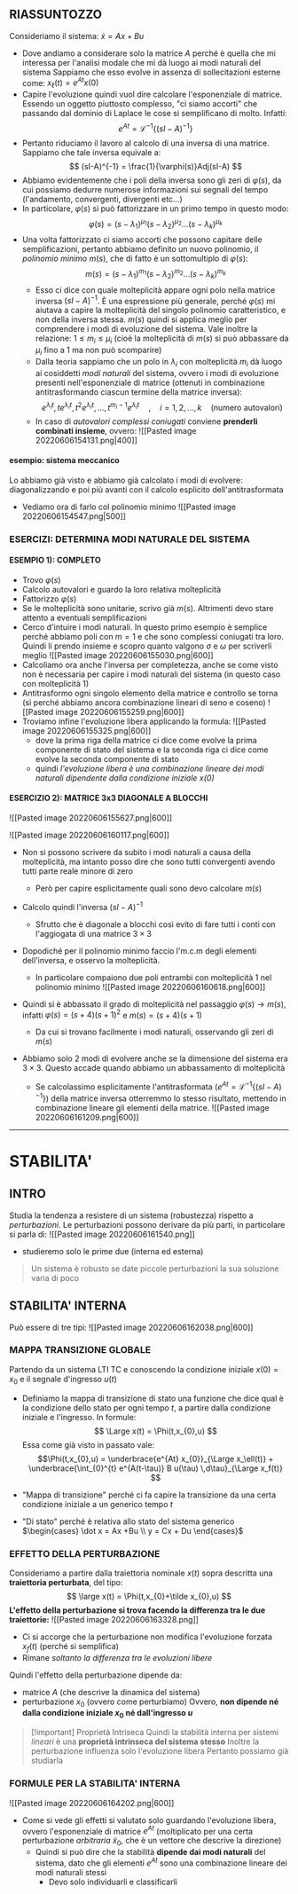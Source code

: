 ## RIASSUNTOZZO
Consideriamo il sistema: $\dot x = Ax + Bu$
- Dove andiamo a considerare solo la matrice $A$ perché è quella che mi interessa per l'analisi modale che mi dà luogo ai modi naturali del sistema
Sappiamo che esso evolve in assenza di sollecitazioni esterne come: $x_{\ell}(t) = e^{At}x(0)$
- Capire l'evoluzione quindi vuol dire calcolare l'esponenziale di matrice. Essendo un oggetto piuttosto complesso, "ci siamo accorti" che passando dal dominio di Laplace le cose si semplificano di molto. Infatti: $$ e^{At} = \mathcal{L}^{-1}\{(sI-A)^{-1}\}  $$
- Pertanto riduciamo il lavoro al calcolo di una inversa di una matrice. Sappiamo che tale inversa equivale a: $$ (sI-A)^{-1} = \frac{1}{\varphi(s)}Adj(sI-A) $$
- Abbiamo evidentemente che i poli della inversa sono gli zeri di $\varphi(s)$, da cui possiamo dedurre numerose informazioni sui segnali del tempo (l'andamento, convergenti, divergenti etc...)
- In particolare, $\varphi(s)$ si può fattorizzare in un primo tempo in questo modo: $$ \varphi(s) = (s-\lambda_{1})^{\mu_{1}}(s-\lambda_{2})^{\mu_{2}} \dots (s-\lambda_{k})^{\mu_{k}} $$
- Una volta fattorizzato ci siamo accorti che possono capitare delle semplificazioni, pertanto abbiamo definito un nuovo polinomio, il *polinomio minimo* $m(s)$, che di fatto è un sottomultiplo di $\varphi(s)$: $$m(s) = (s-\lambda_{1})^{m_{1}}(s-\lambda_{2})^{m_{2}} \dots (s-\lambda_{k})^{m_{k}} $$
	- Esso ci dice con quale molteplicità appare ogni polo nella matrice inversa $(sI-A)^{-1}$. È una espressione più generale, perché $\varphi(s)$ mi aiutava a capire la molteplicità del singolo polinomio caratteristico, e non della inversa stessa. $m(s)$ quindi si applica meglio per comprendere i modi di evoluzione del sistema. Vale inoltre la relazione: $1 \leq m_{i} \leq \mu_{i}$ (cioè la molteplicità di $m(s)$ si può abbassare da $\mu_{i}$ fino a $1$ ma non può scomparire)
	- Dalla teoria sappiamo che un polo in $\lambda_{i}$ con molteplicità $m_{i}$ dà luogo ai cosiddetti *modi naturali* del sistema, ovvero i modi di evoluzione presenti nell'esponenziale di matrice (ottenuti in combinazione antitrasformando ciascun termine della matrice inversa): $$ e^{\lambda_{i}t}, t e^{\lambda_{i}t}, t^{2}e^{\lambda_{i}t}, \dots, t^{m_{i}-1} e^{\lambda_{i}t}  \quad , \quad i = 1,2,\dots,k \quad \text{(numero autovalori)}$$
	- In caso di *autovalori complessi coniugati* conviene **prenderli combinati insieme**, ovvero: ![[Pasted image 20220606154131.png|400]]

#### esempio: sistema meccanico
Lo abbiamo già visto e abbiamo già calcolato i modi di evolvere: diagonalizzando e poi più avanti con il calcolo esplicito dell'antitrasformata
- Vediamo ora di farlo col polinomio minimo
![[Pasted image 20220606154547.png|500]]

### ESERCIZI: DETERMINA MODI NATURALE DEL SISTEMA
#### ESEMPIO 1): COMPLETO
- Trovo $\varphi(s)$
- Calcolo autovalori e guardo la loro relativa molteplicità
- Fattorizzo $\varphi(s)$
- Se le molteplicità sono unitarie, scrivo già $m(s)$. Altrimenti devo stare attento a eventuali semplificazioni
- Cerco d'intuire i modi naturali. In questo primo esempio è semplice perché abbiamo poli con $m=1$ e che sono complessi coniugati tra loro. Quindi li prendo insieme e scopro quanto valgono $\sigma$ e $\omega$ per scriverli meglio
![[Pasted image 20220606155030.png|600]]
- Calcoliamo ora anche l'inversa per completezza, anche se come visto non è necessaria per capire i modi naturali del sistema (in questo caso con molteplicità $1$)
- Antitrasformo ogni singolo elemento della matrice e controllo se torna (sì perché abbiamo ancora combinazione lineari di seno e coseno)
![[Pasted image 20220606155259.png|600]]
- Troviamo infine l'evoluzione libera applicando la formula:
![[Pasted image 20220606155325.png|600]]
	- dove la prima riga della matrice ci dice come evolve la prima componente di stato del sistema e la seconda riga ci dice come evolve la seconda componente di stato
	- quindi *l'evoluzione libera è una combinazione lineare dei modi naturali dipendente dalla condizione iniziale $x(0)$*

#### ESERCIZIO 2): MATRICE 3x3 DIAGONALE A BLOCCHI
![[Pasted image 20220606155627.png|600]]

![[Pasted image 20220606160117.png|600]]
- Non si possono scrivere da subito i modi naturali a causa della molteplicità, ma intanto posso dire che sono tutti convergenti avendo tutti parte reale minore di zero
	- Però per capire esplicitamente quali sono devo calcolare $m(s)$
- Calcolo quindi l'inversa $(sI-A)^{-1}$
	- Sfrutto che è diagonale a blocchi così evito di fare tutti i conti con l'aggiogata di una matrice $3 \times 3$
- Dopodiché per il polinomio minimo faccio l'm.c.m degli elementi dell'inversa, e osservo la molteplicità.
	- In particolare compaiono due poli entrambi con molteplicità $1$ nel polinomio minimo
![[Pasted image 20220606160618.png|600]]
- Quindi si è abbassato il grado di molteplicità nel passaggio $\varphi(s) \to m(s)$, infatti $\varphi(s) = (s+4)(s+1)^{2}$ e $m(s) = (s+4)(s+1)$
	- Da cui si trovano facilmente i modi naturali, osservando gli zeri di $m(s)$

- Abbiamo solo $2$ modi di evolvere anche se la dimensione del sistema era $3 \times 3$. Questo accade quando abbiamo un abbassamento di molteplicità
	- Se calcolassimo esplicitamente l'antitrasformata ($e^{At} = \mathcal{L}^{-1}\{(sI-A)^{-1}\}$) della matrice inversa otterremmo lo stesso risultato, mettendo in combinazione lineare gli elementi della matrice.
![[Pasted image 20220606161209.png|600]]
---

# STABILITA'
## INTRO
Studia la tendenza a resistere di un sistema (robustezza) rispetto a *perturbazioni*.
Le perturbazioni possono derivare da più parti, in particolare si parla di:
![[Pasted image 20220606161540.png]]
- studieremo solo le prime due (interna ed esterna)

>Un sistema è robusto se date piccole perturbazioni la sua soluzione varia di poco

## STABILITA' INTERNA
Può essere di tre tipi:
![[Pasted image 20220606162038.png|600]]

### MAPPA TRANSIZIONE GLOBALE
Partendo da un sistema LTI TC e conoscendo la condizione iniziale $x(0)  = x_{0}$ e il segnale d'ingresso $u(t)$
- Definiamo la mappa di transizione di stato una funzione che dice qual è la condizione dello stato per ogni tempo $t$, a partire dalla condizione iniziale e l'ingresso. In formule: $$ \Large x(t) = \Phi(t,x_{0},u) $$
Essa come già visto in passato vale:
$$\Phi(t,x_{0},u) = \underbrace{e^{At} x_{0}}_{\Large x_\ell(t)} + \underbrace{\int_{0}^{t} e^{A(t-\tau)} B u(\tau) \,d\tau}_{\Large x_f(t)}  $$

- "Mappa di transizione" perché ci fa capire la transizione da una certa condizione iniziale a un generico tempo $t$
- "Di stato" perché è relativa allo stato del  sistema generico $\begin{cases} \dot x = Ax +Bu  \\ y = Cx + Du \end{cases}$

### EFFETTO DELLA PERTURBAZIONE
Consideriamo a partire dalla traiettoria nominale $x(t)$ sopra descritta una **traiettoria perturbata**, del tipo:
$$
\large x(t) = \Phi(t,x_{0}+\tilde x_{0},u)
$$
**L'effetto della perturbazione si trova facendo la differenza tra le due traiettorie:**
![[Pasted image 20220606163328.png]]
- Ci si accorge che la perturbazione non modifica l'evoluzione forzata $x_{f}(t)$ (perché si semplifica)
- Rimane *soltanto la differenza tra le evoluzioni libere*

Quindi l'effetto della perturbazione dipende da:
- matrice $A$ (che descrive la dinamica del sistema)
- perturbazione $x_{0}$ (ovvero come perturbiamo)
Ovvero, **non dipende né dalla condizione iniziale $x_{0}$ né dall'ingresso $u$**

> [!important] Proprietà Intriseca
> Quindi la stabilità interna per sistemi *lineari* è una **proprietà intrinseca del sistema stesso**
> Inoltre la perturbazione influenza solo l'evoluzione libera
> 	Pertanto possiamo già studiarla

### FORMULE PER LA STABILITA' INTERNA
![[Pasted image 20220606164202.png|600]]
- Come si vede gli effetti si valutato solo guardando l'evoluzione libera, ovvero l'esponenziale di matrice $e^{At}$ (moltiplicato per una certa perturbazione *arbitraria* $\tilde x_{0}$, che è un vettore che descrive la direzione)
	- Quindi si può dire che la stabilità **dipende dai modi naturali** del sistema, dato che gli elementi $e^{At}$ sono una combinazione lineare dei modi naturali stessi
		- Devo solo individuarli e classificarli